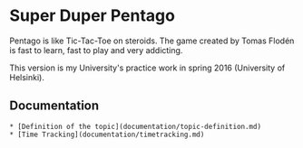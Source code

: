 # Super Duper Pentago
Pentago is like Tic-Tac-Toe on steroids. The game created by Tomas Flodén is fast to learn, fast to play and very addicting.

This version is my University's practice work in spring 2016 (University of Helsinki).

## Documentation
	* [Definition of the topic](documentation/topic-definition.md)
	* [Time Tracking](documentation/timetracking.md)
